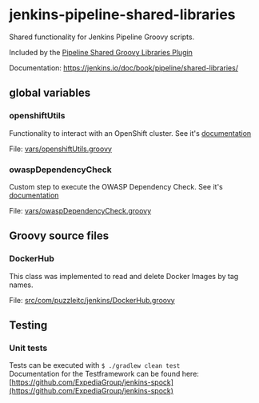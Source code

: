 # jenkins-pipeline-shared-libraries

Shared functionality for Jenkins Pipeline Groovy scripts.

Included by the [Pipeline Shared Groovy Libraries Plugin](https://wiki.jenkins.io/display/JENKINS/Pipeline+Shared+Groovy+Libraries+Plugin)

Documentation: <https://jenkins.io/doc/book/pipeline/shared-libraries/>

## global variables

### openshiftUtils

Functionality to interact with an OpenShift cluster. See it's [documentation](vars/openshiftUtils.txt)

File: [vars/openshiftUtils.groovy](vars/openshiftUtils.groovy)

### owaspDependencyCheck

Custom step to execute the OWASP Dependency Check. See it's [documentation](vars/owaspDependencyCheck.txt)

File: [vars/owaspDependencyCheck.groovy](vars/owaspDependencyCheck.groovy)

## Groovy source files

### DockerHub

This class was implemented to read and delete Docker Images by tag names.

File: [src/com/puzzleitc/jenkins/DockerHub.groovy](src/com/puzzleitc/jenkins/DockerHub.groovy)

## Testing

### Unit tests

Tests can be executed with `$ ./gradlew clean test`  
Documentation for the Testframework can be found here: [https://github.com/ExpediaGroup/jenkins-spock](https://github.com/ExpediaGroup/jenkins-spock)